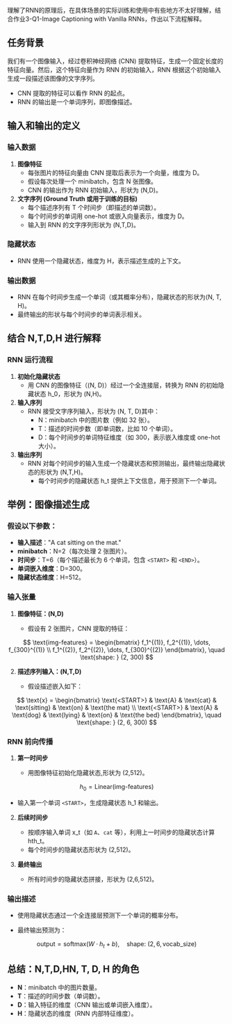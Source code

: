 理解了RNN的原理后，在具体场景的实际训练和使用中有些地方不太好理解，结合作业3-Q1-Image Captioning with Vanilla RNNs，作出以下流程解释。



## 任务背景

我们有一个图像输入，经过卷积神经网络 (CNN) 提取特征，生成一个固定长度的特征向量。然后，这个特征向量作为 RNN 的初始输入，RNN 根据这个初始输入生成一段描述该图像的文字序列。

- CNN 提取的特征可以看作 RNN 的起点。
- RNN 的输出是一个单词序列，即图像描述。



## 输入和输出的定义

### 输入数据

1. **图像特征**
   - 每张图片的特征向量由 CNN 提取后表示为一个向量，维度为 D。
   - 假设每次处理一个 minibatch，包含 N 张图像。
   - CNN 的输出作为 RNN 初始输入，形状为 (N,D)。
2. **文字序列 (Ground Truth 或用于训练的目标)**
   - 每个描述序列有 T 个时间步（即描述的单词数）。
   - 每个时间步的单词用 one-hot 或嵌入向量表示，维度为 D。
   - 输入到 RNN 的文字序列形状为 (N,T,D)。

### 隐藏状态

- RNN 使用一个隐藏状态，维度为 H，表示描述生成的上下文。

### 输出数据

- RNN 在每个时间步生成一个单词（或其概率分布），隐藏状态的形状为(N, T, H)。
- 最终输出的形状与每个时间步的单词表示相关。



## 结合 N,T,D,H 进行解释

### RNN 运行流程

1. **初始化隐藏状态**
   - 用 CNN 的图像特征（(N, D)）经过一个全连接层，转换为 RNN 的初始隐藏状态 h_0，形状为 (N,H)。
2. **输入序列**
   - RNN 接受文字序列输入，形状为 (N, T, D)其中：
     - N：minibatch 中的图片数（例如 32 张）。
     - T：描述的时间步数（即单词数，比如 10 个单词）。
     - D：每个时间步的单词特征维度（如 300，表示嵌入维度或 one-hot 大小）。
3. **输出序列**
   - RNN 对每个时间步的输入生成一个隐藏状态和预测输出，最终输出隐藏状态的形状为 (N,T,H)。
     - 每个时间步的隐藏状态 h_t 提供上下文信息，用于预测下一个单词。



## 举例：图像描述生成

### 假设以下参数：

- **输入描述**："A cat sitting on the mat."
- **minibatch**：N=2（每次处理 2 张图片）。
- **时间步**：T=6（每个描述最长为 6 个单词，包含 `<START>` 和 `<END>`）。
- **单词嵌入维度**：D=300。
- **隐藏状态维度**：H=512。

### 输入张量

1. **图像特征：(N,D)**

   - 假设有 2 张图片，CNN 提取的特征：
     
$$
\text{img-features} = \begin{bmatrix} f_1^{(1)}, f_2^{(1)}, \dots, f_{300}^{(1)} \\ f_1^{(2)}, f_2^{(2)}, \dots, f_{300}^{(2)} \end{bmatrix}, \quad \text{shape: } (2, 300)
$$
     

2. **描述序列输入：(N,T,D)**

   - 假设描述嵌入如下：
     
$$
\text{x} = \begin{bmatrix} \text{<START>} & \text{A} & \text{cat} & \text{sitting} & \text{on} & \text{the mat} \\ \text{<START>} & \text{A} & \text{dog} & \text{lying} & \text{on} & \text{the bed} \end{bmatrix}, \quad \text{shape: } (2, 6, 300)
$$

### RNN 前向传播

1. **第一时间步**

   - 用图像特征初始化隐藏状态,形状为 (2,512)。

$$
h_0 = \text{Linear}(\text{img-features})
$$


   - 输入第一个单词 `<START>`，生成隐藏状态 h_1 和输出。

2. **后续时间步**

   - 按顺序输入单词 x_t（如 `A`、`cat` 等），利用上一时间步的隐藏状态计算 hth_t。
   - 每个时间步的隐藏状态形状为 (2,512)。

3. **最终输出**

   - 所有时间步的隐藏状态拼接，形状为 (2,6,512)。

### 输出描述

- 使用隐藏状态通过一个全连接层预测下一个单词的概率分布。

- 最终输出预测为： 


$$
\text{output} = \text{softmax}(W \cdot h_t + b), \quad \text{shape: } (2, 6, \text{vocab\_size})
$$
  



## 总结：N,T,D,HN, T, D, H 的角色

- **N**：minibatch 中的图片数量。
- **T**：描述的时间步数（单词数）。
- **D**：输入特征的维度（CNN 输出或单词嵌入维度）。
- **H**：隐藏状态的维度（RNN 内部特征维度）。
